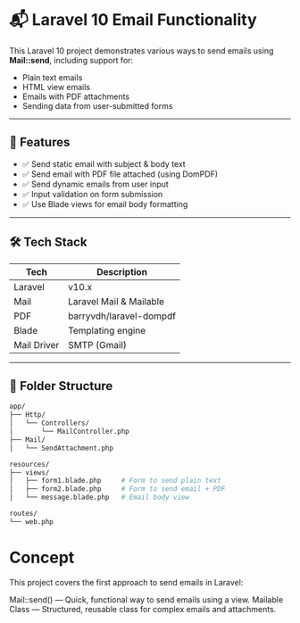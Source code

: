 # 📬 Laravel 10 Email Functionality

This Laravel 10 project demonstrates various ways to send emails using **Mail::send**, including support for:

- Plain text emails
- HTML view emails
- Emails with PDF attachments
- Sending data from user-submitted forms

---

## 🚀 Features

- ✅ Send static email with subject & body text
- ✅ Send email with PDF file attached (using DomPDF)
- ✅ Send dynamic emails from user input
- ✅ Input validation on form submission
- ✅ Use Blade views for email body formatting

---

## 🛠️ Tech Stack

| Tech        | Description               |
|-------------|---------------------------|
| Laravel     | v10.x                     |
| Mail        | Laravel Mail & Mailable   |
| PDF         | barryvdh/laravel-dompdf   |
| Blade       | Templating engine         |
| Mail Driver | SMTP (Gmail)            |

---

## 📁 Folder Structure

```bash
app/
├── Http/
│   └── Controllers/
│       └── MailController.php
├── Mail/
│   └── SendAttachment.php

resources/
├── views/
│   ├── form1.blade.php     # Form to send plain text
│   ├── form2.blade.php     # Form to send email + PDF
│   └── message.blade.php   # Email body view

routes/
└── web.php

```

# Concept
This project covers the first approach to send emails in Laravel:

Mail::send() — Quick, functional way to send emails using a view.
Mailable Class — Structured, reusable class for complex emails and attachments.

